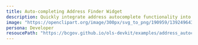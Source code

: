 ```yaml
---
title: Auto-completing Address Finder Widget
description: Quickly integrate address autocomplete functionality into your website with the BC Address Geocoder.
image: "https://openclipart.org/image/300px/svg_to_png/190959/1392496432.png"
persona: Developer
resoucePath: "https://bcgov.github.io/ols-devkit/examples/address_autocomplete.html"
---
```

